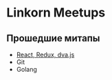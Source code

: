 # Linkorn Meetups

## Прошедшие митапы

* [React, Redux, dva.js](15-05-2017/README.md)
* Git
* Golang
